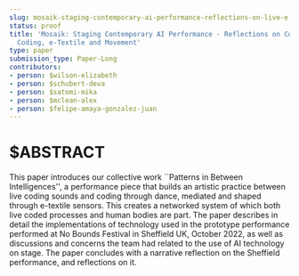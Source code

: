 ```yaml
---
slug: mosaik-staging-contemporary-ai-performance-reflections-on-live-e
status: proof
title: 'Mosaik: Staging Contemporary AI Performance - Reflections on Connecting Live
  Coding, e-Textile and Movement'
type: paper
submission_type: Paper-Long
contributors:
- person: $wilson-elizabeth
- person: $schubert-deva
- person: $satomi-mika
- person: $mclean-alex
- person: $felipe-amaya-gonzalez-juan
---
```


# $ABSTRACT

This paper introduces our collective work ``Patterns in Between
Intelligences'', a performance piece that builds an artistic practice
between live coding sounds and coding through dance, mediated and shaped
through e-textile sensors. This creates a networked system of which both
live coded processes and human bodies are part. The paper describes in
detail the implementations of technology used in the prototype
performance performed at No Bounds Festival in Sheffield UK, October
2022, as well as discussions and concerns the team had related to the
use of AI technology on stage. The paper concludes with a narrative
reflection on the Sheffield performance, and reflections on it.
